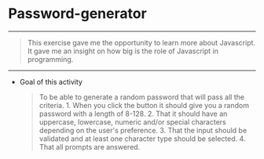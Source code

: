 # Password-generator
---
> This exercise gave me the opportunity to learn more about Javascript.
> It gave me an insight on how big is the role of Javascript in programming.
---
* Goal of this activity 
    >  To be able to generate a random password that will pass all the criteria. 
        1. When you click the button it should give you a random password with a length of 8-128.
        2. That it should have an uppercase, lowercase, numeric and/or special characters depending on the user's preference.
        3. That the input should be validated and at least one character type should be selected.
        4. That all prompts are answered.

